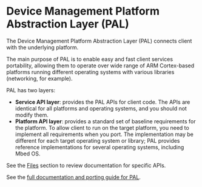 Device Management Platform Abstraction Layer (PAL)
=================

The Device Management Platform Abstraction Layer (PAL) connects client with the underlying platform.

The main purpose of PAL is to enable easy and fast client services portability, allowing them to operate over wide range of ARM Cortex-based platforms running different operating systems with various libraries (networking, for example).

PAL has two layers:

- **Service API layer**: provides the PAL APIs for client code. The APIs are identical for all platforms and operating systems, and you should not modify them.
- **Platform API layer**: provides a standard set of baseline requirements for the platform. To allow client to run on the target platform, you need to implement all requirements when you port. The implementation may be different for each target operating system or library; PAL provides reference implementations for several operating systems, including Mbed OS.

See the [Files](files.html) section to review documentation for specific APIs.

See the [full documentation and porting guide for PAL](https://cloud.mbed.com/docs/current/porting/index.html).

